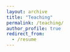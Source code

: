 ```yaml
---
layout: archive
title: "Teaching"
permalink: /teaching/
author_profile: true
redirect_from:
  - /resume
---
```








